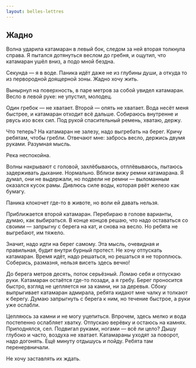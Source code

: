 ```yaml
---
layout: belles-lettres
---
```


## Жадно

Волна ударила катамаран в левый бок, следом за ней вторая толкнула справа. Я пытался дотянуться веслом до гребня, и ощутил, что катамаран ушёл вниз, а подо мной бездна.

Секунда — я в воде. Паника идёт даже не из глубины души, а откуда то из первородной доящерной зоны. Жадно хочу жить.

Вынырнул на поверхность, в паре метров за собой увидел катамаран. Весло в левой руке: не упустил, молодец.

Один гребок — не хватает. Второй — опять не хватает. Вода несёт меня быстрее, и катамаран отходит всё дальше. Собираюсь внутренне и рвусь изо всех сил. Под рукой спасительный ремень, хватаю, держу.

Что теперь? На катамаран не залезу, надо выгребать на берег. Кричу ребятам, чтобы гребли. Отвечают мне: забрось весло, держись двумя руками. Разумная мысль.

Река неспокойна.

Волны накрывают с головой, захлёбываюсь, отплёвываюсь, пытаюсь задерживать дыхание. Нормально.
Вблизи вижу ремни катамарана. Я думал, они не выдержали, но подвели не ремни — выломанным оказался кусок рамы. Дивлюсь силе воды, которая рвёт железо как бумагу.

Паника клокочет где-то в животе, но воли ей давать нельзя.

Приближается второй катамаран. Перебираю в голове варианты, думаю, как выбираться. В конце концов решаю, что надо оставаться со своими — запрыгну с берега на кат, и снова на весло. Но ребята не выгребают, им тяжело.

Значит, надо идти на берег самому. Эта мысль, очевидная и правильная, будит внутри бурный протест. Не хочу отпускать катамаран. Время идёт, надо решаться, но решаться я не тороплюсь. Соберись, размазня, нельзя висеть здесь вечно!

До берега метров десять, поток серьёзный. Ломаю себя и отпускаю руки. Катамаран остаётся где-то позади, а я гребу. Берег проносится быстро, взгляд не цепляется ни за камни, ни за деревья. Сбоку выпрыгивает катамаран адмирала, ребята кидают мне чалку и толкают к берегу. Думаю запрыгнуть с берега к ним, но течение быстрое, а руки уже ослабли.

Цепляюсь за камни и не могу уцепиться. Впрочем, здесь мелко и вода постепенно ослабляет хватку. Отпускаю верёвку и остаюсь на камнях. Приподнялся, сел. Подвигал руками, ногами — всё ли цело? Дышу глубоко и часто, воздуха не хватает. Катамараны уходят за поворот, надо догонять. Ещё минуту отдышусь и пойду. Ребята там перенервничали.

Не хочу заставлять их ждать.